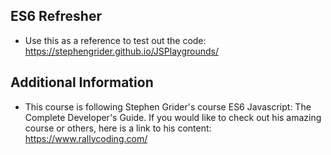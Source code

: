 ## ES6 Refresher

- Use this as a reference to test out the code:
  https://stephengrider.github.io/JSPlaygrounds/

## Additional Information

- This course is following Stephen Grider's course ES6 Javascript:
  The Complete Developer's Guide. If you would like to check out his amazing
  course or others, here is a link to his content:
  https://www.rallycoding.com/
